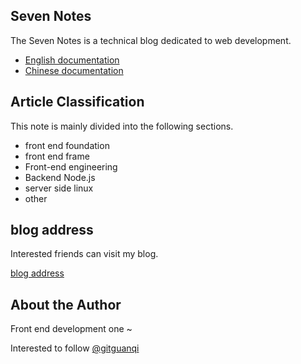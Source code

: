 ## Seven Notes

The Seven Notes is a technical blog dedicated to web development.

+ [English documentation](README.md)
+ [Chinese documentation](zh-CN.md)

## Article Classification

This note is mainly divided into the following sections.

+ front end foundation
+ front end frame
+ Front-end engineering
+ Backend Node.js
+ server side linux
+ other

## blog address

Interested friends can visit my blog.

[blog address](https://guanqi.xyz)

## About the Author

Front end development one ~

Interested to follow [@gitguanqi](https://github.com/gitguanqi)